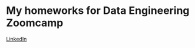 # My homeworks for Data Engineering Zoomcamp

[LinkedIn](https://www.linkedin.com/in/iurii-chernigin-4ab9a323b/)

